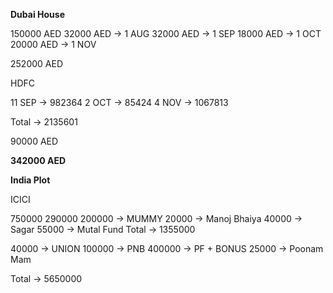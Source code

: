 **Dubai House**

150000 AED
 32000 AED -> 1 AUG
 32000  AED -> 1 SEP
 18000 AED -> 1 OCT
 20000 AED -> 1 NOV
 
252000 AED 

HDFC 

11 SEP -> 982364
2 OCT -> 85424
4 NOV -> 1067813

Total -> 2135601

90000 AED

**342000 AED**

**India Plot**

ICICI 

750000
290000
200000 -> MUMMY
 20000 -> Manoj Bhaiya
 40000 -> Sagar
 55000 -> Mutal Fund
Total -> 1355000

 40000 -> UNION
100000 -> PNB
400000 -> PF + BONUS
  25000 -> Poonam Mam
  
Total -> 5650000



 